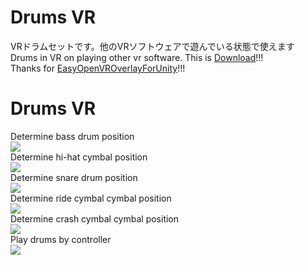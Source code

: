 # Drums VR
VRドラムセットです。他のVRソフトウェアで遊んでいる状態で使えます  
Drums in VR on playing other vr software. This is [Download](https://github.com/rn9dfj3/drums_vr/releases)!!!  
Thanks for [EasyOpenVROverlayForUnity](https://sabowl.sakura.ne.jp/gpsnmeajp/unity/EasyOpenVROverlayForUnity/)!!!
# Drums VR
Determine bass drum position  
![](https://github.com/rn9dfj3/drums_vr/blob/master/figure1.png)  
Determine hi-hat cymbal position  
![](https://github.com/rn9dfj3/drums_vr/blob/master/figure2.png)  
Determine snare drum position  
![](https://github.com/rn9dfj3/drums_vr/blob/master/figure3.png)  
Determine ride cymbal cymbal position  
![](https://github.com/rn9dfj3/drums_vr/blob/master/figure4.png)  
Determine crash cymbal cymbal position  
![](https://github.com/rn9dfj3/drums_vr/blob/master/figure5.png)  
Play drums by controller  
![](https://github.com/rn9dfj3/drums_vr/blob/master/figure6.png)  
